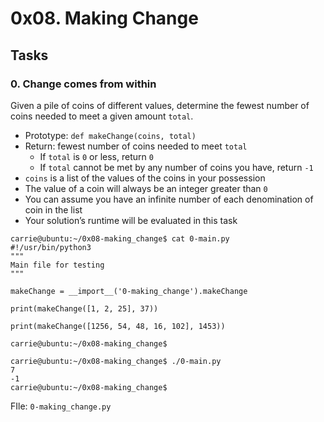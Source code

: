 
# 0x08. Making Change

## Tasks

### 0. Change comes from within

Given a pile of coins of different values, determine the fewest number of coins needed to meet a given amount `total`.

 - Prototype: `def makeChange(coins, total)`
 - Return: fewest number of coins needed to meet `total`
   - If `total` is `0` or less, return `0`
   - If `total` cannot be met by any number of coins you have, return `-1`
 - `coins` is a list of the values of the coins in your possession
 - The value of a coin will always be an integer greater than `0`
 - You can assume you have an infinite number of each denomination of coin in the list
 - Your solution’s runtime will be evaluated in this task

```
carrie@ubuntu:~/0x08-making_change$ cat 0-main.py
#!/usr/bin/python3
"""
Main file for testing
"""

makeChange = __import__('0-making_change').makeChange

print(makeChange([1, 2, 25], 37))

print(makeChange([1256, 54, 48, 16, 102], 1453))

carrie@ubuntu:~/0x08-making_change$
```
```
carrie@ubuntu:~/0x08-making_change$ ./0-main.py
7
-1
carrie@ubuntu:~/0x08-making_change$
```

FIle: `0-making_change.py`
